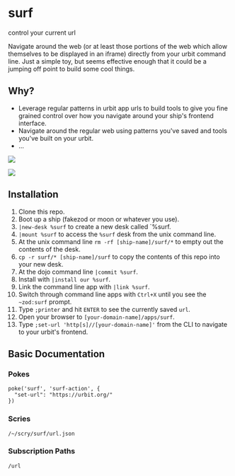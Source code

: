 # surf
control your current url

Navigate around the web (or at least those portions of the web which allow themselves to be displayed in an iframe) directly from your urbit command line. Just a simple toy, but seems effective enough that it could be a jumping off point to build some cool things.

## Why?
- Leverage regular patterns in urbit app urls to build tools to give you fine grained control over how you navigate around your ship's frontend interface.
- Navigate around the regular web using patterns you've saved and tools you've built on your urbit.
- ...

![](https://nyc3.digitaloceanspaces.com/s3.burtonjernigan/dev/surf/surf-ui.png)

![](https://nyc3.digitaloceanspaces.com/s3.burtonjernigan/dev/surf/surf-cli.png)

## Installation
1. Clone this repo.
2. Boot up a ship (fakezod or moon or whatever you use).
4. `|new-desk %surf` to create a new desk called `%surf.
5. `|mount %surf` to access the `%surf` desk from the unix command line.
6. At the unix command line `rm -rf [ship-name]/surf/*` to empty out the contents of the desk.
7. `cp -r surf/* [ship-name]/surf` to copy the contents of this repo into your new desk.
8. At the dojo command line `|commit %surf`.
9. Install with `|install our %surf`.
10. Link the command line app with `|link %surf`.
11. Switch through command line apps with `Ctrl+X` until you see the `~zod:surf` prompt.
12. Type `;printer` and hit `ENTER` to see the currently saved `url`.
13. Open your browser to `[your-domain-name]/apps/surf`.
14. Type `;set-url 'http[s]//[your-domain-name]'` from the CLI to navigate to your urbit's frontend.

## Basic Documentation
### Pokes

```
poke('surf', 'surf-action', {
  "set-url": "https://urbit.org/"
})
```

### Scries

```
/~/scry/surf/url.json
```

### Subscription Paths

```
/url
```
